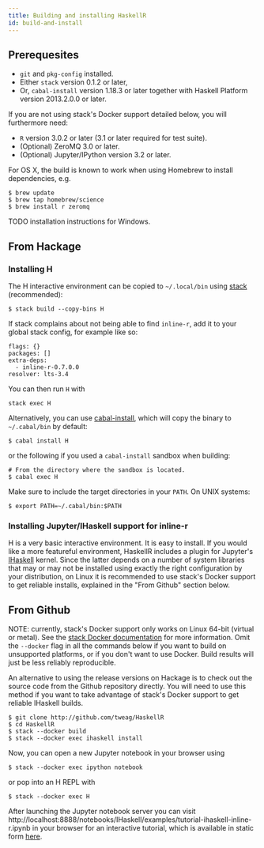 ```yaml
---
title: Building and installing HaskellR
id: build-and-install
---
```


## Prerequesites

* `git` and `pkg-config` installed.
* Either `stack` version 0.1.2 or later,
* Or, `cabal-install` version 1.18.3 or later together with Haskell
  Platform version 2013.2.0.0 or later.

If you are not using stack's Docker support detailed below, you will
furthermore need:

* `R` version 3.0.2 or later (3.1 or later required for test suite).
* (Optional) ZeroMQ 3.0 or later.
* (Optional) Jupyter/IPython version 3.2 or later.

For OS X, the build is known to work when using Homebrew to install
dependencies, e.g.

```
$ brew update
$ brew tap homebrew/science
$ brew install r zeromq
```

TODO installation instructions for Windows.

## From Hackage

### Installing H

The H interactive environment can be copied to `~/.local/bin` using
[stack][stack] (recommended):

```
$ stack build --copy-bins H
```

If stack complains about not being able to find `inline-r`, add it to
your global stack config, for example like so:

```
flags: {}
packages: []
extra-deps:
  - inline-r-0.7.0.0
resolver: lts-3.4
```

You can then run `H` with

```
stack exec H
```

Alternatively, you can use [cabal-install][cabal-install], which will
copy the binary to `~/.cabal/bin` by default:

```
$ cabal install H
```

or the following if you used a `cabal-install` sandbox when building:

```
# From the directory where the sandbox is located.
$ cabal exec H
```

Make sure to include the target directories in your `PATH`. On UNIX
systems:

```
$ export PATH=~/.cabal/bin:$PATH
```

[stack]: https://github.com/commercialhaskell/stack
[cabal-install]: https://wiki.haskell.org/Cabal/How_to_install_a_Cabal_package

### Installing Jupyter/IHaskell support for inline-r

H is a very basic interactive environment. It is easy to install. If
you would like a more featureful environment, HaskellR includes a plugin
for Jupyter's [IHaskell][ihaskell] kernel. Since the latter depends on
a number of system libraries that may or may not be installed using
exactly the right configuration by your distribution, on Linux it is
recommended to use stack's Docker support to get reliable installs,
explained in the "From Github" section below.

[ihaskell]: https://github.com/gibiansky/IHaskell

## From Github

NOTE: currently, stack's Docker support only works on Linux 64-bit
(virtual or metal). See the [stack Docker documentation][stack-docker]
for more information. Omit the `--docker` flag in all the commands
below if you want to build on unsupported platforms, or if you don't
want to use Docker. Build results will just be less reliably
reproducible.

[stack-docker]: https://github.com/commercialhaskell/stack/wiki/Docker

An alternative to using the release versions on Hackage is to check
out the source code from the Github repository directly. You will need
to use this method if you want to take advantage of stack's Docker
support to get reliable IHaskell builds.

```
$ git clone http://github.com/tweag/HaskellR
$ cd HaskellR
$ stack --docker build
$ stack --docker exec ihaskell install
```

Now, you can open a new Jupyter notebook in your browser using

```
$ stack --docker exec ipython notebook
```

or pop into an H REPL with

```
$ stack --docker exec H
```

After launching the Jupyter notebook server you can visit
http://localhost:8888/notebooks/IHaskell/examples/tutorial-ihaskell-inline-r.ipynb
in your browser for an interactive tutorial, which is available in
static form [here][tutorial].

[tutorial]: https://github.com/tweag/HaskellR/blob/master/IHaskell/examples/tutorial-ihaskell-inline-r.ipynb
